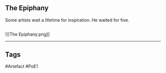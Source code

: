 ## The Epiphany
Some artists wait a lifetime for inspiration. He waited for five.
##
![[The Epiphany.png]]

---
## Tags
#Artefact
#PoE1